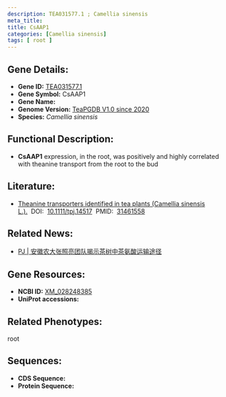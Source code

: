 ```yaml
---
description: TEA031577.1 ; Camellia sinensis
meta_title:
title: CsAAP1
categories: [Camellia sinensis]
tags: [ root ]
---
```


## Gene Details:
- **Gene ID:**	[TEA031577.1]()
- **Gene Symbol:** CsAAP1
- **Gene Name:** 
- **Genome Version:** [TeaPGDB V1.0 since 2020]()
- **Species:** *Camellia sinensis*

## Functional Description:
   - **CsAAP1** expression, in the root, was positively and highly correlated with theanine transport from the root to the bud

## Literature:
   - [Theanine transporters identified in tea plants (Camellia sinensis L.).]( https://onlinelibrary.wiley.com/doi/full/10.1111/tpj.14517)&nbsp;&nbsp;DOI:&nbsp;&nbsp;[10.1111/tpj.14517](https://onlinelibrary.wiley.com/doi/full/10.1111/tpj.14517)&nbsp;&nbsp;PMID:&nbsp;&nbsp;[31461558](https://pubmed.ncbi.nlm.nih.gov/31461558/)

## Related News:
   - [PJ | 安徽农大张照亮团队揭示茶树中茶氨酸运输途径](https://mp.weixin.qq.com/s?__biz=Mzg3MDEwNDEyMg==&mid=2247485615&idx=4&sn=6e43616dc12ccf674e909f3e5895c0e3&chksm=ce93a5faf9e42cec765be783732f8340fecb747f06c9e92e92e4db0f8dd8cb83f36c6d5d3503&scene=27#wechat_redirect)

## Gene Resources:
- **NCBI ID:** [XM_028248385](https://www.ncbi.nlm.nih.gov/gene/?term=XM_028248385)
- **UniProt accessions:** [](https://www.uniprot.org/uniprotkb//entry)

## Related Phenotypes:
root

## Sequences:
- **CDS Sequence:**
- **Protein Sequence:**
